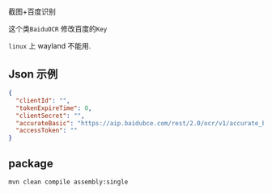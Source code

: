 #

截图+百度识别

这个类`BaiduOCR` 修改百度的`Key`

 `linux` 上 wayland 不能用.

## Json 示例

```json
{
  "clientId": "",
  "tokenExpireTime": 0,
  "clientSecret": "",
  "accurateBasic": "https://aip.baidubce.com/rest/2.0/ocr/v1/accurate_basic",
  "accessToken": ""
}
```

## package

```shell
mvn clean compile assembly:single
```
